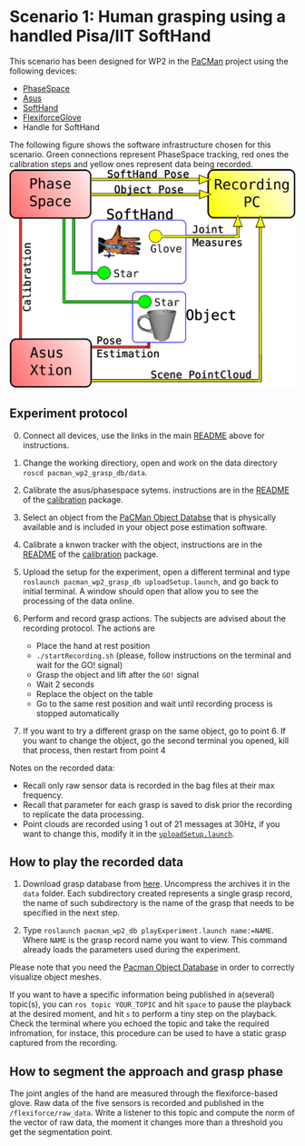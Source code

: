 # Scenario 1: Human grasping using a handled Pisa/IIT SoftHand

This scenario has been designed for WP2 in the [PaCMan](http://www.pacman-project.eu/) project using the following devices:
* [PhaseSpace](http://www.phasespace.com/)
* [Asus](http://www.asus.com/Multimedia/Xtion_PRO_LIVE/)
* [SoftHand](http://www.qbrobotics.com/#!softhand/c1njg)
* [FlexiforceGlove](https://github.com/CentroEPiaggio/flexiforce-glove)
* Handle for SoftHand
 
The following figure shows the software infrastructure chosen for this scenario. Green connections represent PhaseSpace tracking, red ones the calibration steps and yellow ones represent data being recorded.
<br> <img src="./media/scenario1.png" alt="pacman_wp2_grasp_db" width="800px"/>

## Experiment protocol

0. Connect all devices, use the links in the main [README](../README.md) above for instructions.

1. Change the working directiory, open and work on the data directory `roscd pacman_wp2_grasp_db/data`.

2. Calibrate the asus/phasespace sytems. instructions are in the [README](https://github.com/CentroEPiaggio/calibration/blob/master/README.md) of the [calibration](https://github.com/CentroEPiaggio/calibration) package.

3. Select an object from the [PaCMan Object Databse](https://github.com/pacman-project/pacman-object-database) that is physically available and is included in your object pose estimation software.

4. Calibrate a knwon tracker with the object, instructions are in the [README](https://github.com/CentroEPiaggio/calibration/blob/master/README.md) of the [calibration](https://github.com/CentroEPiaggio/calibration) package.

5. Upload the setup for the experiment, open a different terminal and type `roslaunch pacman_wp2_grasp_db uploadSetup.launch`, and go back to initial terminal. A window should open that allow you to see the processing of the data online.

6. Perform and record grasp actions. The subjects are advised about the recording protocol. The actions are
	- Place the hand at rest position
	- `./startRecording.sh` (please, follow instructions on the terminal and wait for the GO! signal)
	- Grasp the object and lift after the `GO!` signal
	- Wait 2 seconds
	- Replace the object on the table
	- Go to the same rest position and wait until recording process is stopped automatically

7. If you want to try a different grasp on the same object, go to point 6. If you want to change the object, go the second terminal you opened, kill that process, then restart from point 4

Notes on the recorded data:
 - Recall only raw sensor data is recorded in the bag files at their max frequency. 
 - Recall that parameter for each grasp is saved to disk prior the recording to replicate the data processing. 
 - Point clouds are recorded using 1 out of 21 messages at 30Hz, if you want to change this, modify it in the [`uploadSetup.launch`](launch/uploadSetup.launch).

## How to play the recorded data

1. Download grasp database from [here](http://131.114.31.70:8080/share.cgi?ssid=0G3K8vf&fid=0G3K8vf&ep=LS0tLQ==). Uncompress the archives it in the `data` folder. Each subdirectory created represents a single grasp record, the name of such subdirectory is the name of the grasp that needs to be specified in the next step.

2. Type `roslaunch pacman_wp2_db playExperiment.launch name:=NAME`. Where `NAME` is the grasp record name you want to view. This command already loads the parameters used during the experiment.

Please note that you need the [Pacman Object Database](https://github.com/pacman-project/pacman-object-database) in order to correctly visualize object meshes.

If you want to have a specific information being published in a(several) topic(s), you can `ros topic YOUR_TOPIC` and hit `space` to pause the playback at the desired moment, and hit `s` to perform a tiny step on the playback. Check the terminal where you echoed the topic and take the required infromation, for instace, this procedure can be used to have a static grasp captured from the recording.

## How to segment the approach and grasp phase

The joint angles of the hand are measured through the flexiforce-based glove. Raw data of the five sensors is recorded and published in the `/flexiforce/raw_data`. Write a listener to this topic and compute the norm of the vector of raw data, the moment it changes more than a threshold you get the segmentation point.
